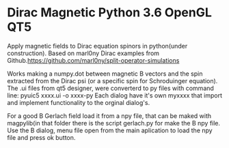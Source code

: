 # Dirac Magnetic Python 3.6 OpenGL QT5
Apply magnetic fields to Dirac equation spinors in python(under construction).
Based on marl0ny Dirac examples from Github.https://github.com/marl0ny/split-operator-simulations 

Works making a numpy.dot between magnetic B vectors and the spin extracted from the Dirac psi (or a specific spin for Schroduinger equation). 
<BR>The .ui files from qt5 designer, were converterd to py files with command line: pyuic5 xxxx.ui -o xxxx-py
Each dialog have it's own myxxxx that import and implement functionality to the  orginal dialog's.

For a good B Gerlach field load it from a npy file, that can be maked with magpylib(in that folder there is the script gerlach.py for make the B npy file. Use the B dialog, menu file open from the main aplication to load the npy file and press ok button. 




